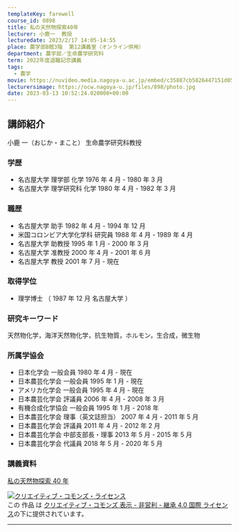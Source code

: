 ```yaml
---
templateKey: farewell
course_id: 0898
title: 私の天然物探索40年
lecturer: 小鹿一  教授
lecturedate: 2023/2/17 14:05-14:55
place: 農学部B館3階  第12講義室（オンライン併用）
department: 農学部／生命農学研究科
term: 2022年度退職記念講義
tags:
  - 農学
movie: https://nuvideo.media.nagoya-u.ac.jp/embed/c35887cb5826447151d05fda1a1b08bb97b4a34f
lecturersimage: https://ocw.nagoya-u.jp/files/898/photo.jpg
date: 2023-03-13 10:52:24.020000+00:00
---
```


## 講師紹介

小鹿 一（おじか・まこと） 生命農学研究科教授

### 学歴

- 名古屋大学 理学部 化学 1976 年 4 月 - 1980 年 3 月
- 名古屋大学 理学研究科 化学 1980 年 4 月 - 1982 年 3 月

### 職歴

- 名古屋大学 助手 1982 年 4 月 - 1994 年 12 月
- 米国コロンビア大学化学科 研究員 1988 年 4 月 - 1989 年 4 月
- 名古屋大学 助教授 1995 年 1 月 - 2000 年 3 月
- 名古屋大学 准教授 2000 年 4 月 - 2001 年 6 月
- 名古屋大学 教授 2001 年 7 月 - 現在

### 取得学位

- 理学博士 （ 1987 年 12 月 名古屋大学 ）

### 研究キーワード

天然物化学，海洋天然物化学，抗生物質，ホルモン，生合成，微生物

### 所属学協会

- 日本化学会 一般会員 1980 年 4 月 - 現在
- 日本農芸化学会 一般会員 1995 年 1 月 - 現在
- アメリカ化学会 一般会員 1995 年 4 月 - 現在
- 日本農芸化学会 評議員 2006 年 4 月 - 2008 年 3 月
- 有機合成化学協会 一般会員 1995 年 1 月 - 2018 年
- 日本農芸化学会 理事（英文誌担当） 2007 年 4 月 - 2011 年 5 月
- 日本農芸化学会 評議員 2011 年 4 月 - 2012 年 2 月
- 日本農芸化学会 中部支部長・理事 2013 年 5 月 - 2015 年 5 月
- 日本農芸化学会 代議員 2018 年 5 月 - 2020 年 5 月

### 講義資料

[私の天然物探索 40 年](https://ocw.nagoya-u.jp/files/898/slide.pdf)
</br>

<a rel="license" href="http://creativecommons.org/licenses/by-nc-sa/4.0/"><img alt="クリエイティブ・コモンズ・ライセンス" style="border-width:0;" data-src="" src="https://i.creativecommons.org/l/by-nc-sa/4.0/88x31.png" /></a><br />この 作品 は <a rel="license" href="http://creativecommons.org/licenses/by-nc-sa/4.0/">クリエイティブ・コモンズ 表示 - 非営利 - 継承 4.0 国際 ライセンス</a>の下に提供されています。

---
